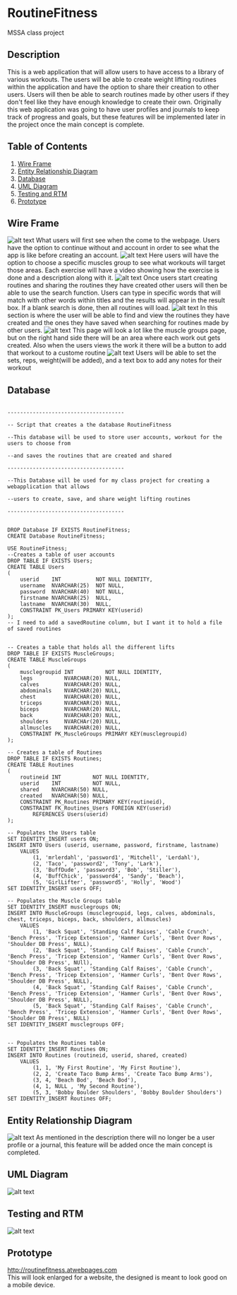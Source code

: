 # RoutineFitness
MSSA class project

## Description
This is a web application that will allow users to have access to a library of various workouts. The users will be able to create weight lifting routines within the application and have the option to share their creation to other users. Users will then be able to search routines made by other users if they don't feel like they have enough knowledge to create their own. Originally this web application was going to have user profiles and journals to keep track of progress and goals, but these features will be implemented later in the project once the main concept is complete.

## Table of Contents
1. [Wire Frame](#Wire-Frame)
2. [Entity Relationship Diagram](#Entity-Relationship-Diagram)
3. [Database](#Database)
4. [UML Diagram](#UML-Diagram)
5. [Testing and RTM](#Testing-and-RTM)
6. [Prototype](#Prototype)

## Wire Frame
![alt text](/ProjectFiles/WireFrame/FrontPage.jpg)
What users will first see when the come to the webpage. Users have the option to continue without and account in order to see what the app is like before creating an account.
![alt text](/ProjectFiles/WireFrame/MuscleGroupsPage.jpg)
Here users will have the option to choose a specific muscles group to see what workouts will target those areas. Each exercise will have a video showing how the exercise is done and a description along with it.
![alt text](/ProjectFiles/WireFrame/SearchRoutinePage.jpg)
Once users start creating routines and sharing the routines they have created other users will then be able to use the search function. Users can type in specific words that will match with other words within titles and the results will appear in the result box. If a blank search is done, then all routines will load.
![alt text](/ProjectFiles/WireFrame/SavedRoutinePage.jpg)
In this section is where the user will be able to find and view the routines they have created and the ones they have saved when searching for routines made by other users.
![alt text](/ProjectFiles/WireFrame/CreateRoutine.jpg)
This page will look a lot like the muscle groups page, but on the right hand side there will be an area where each work out gets created. Also when the users views the work it there will be a button to add that workout to a custome routine
![alt text](/ProjectFiles/WireFrame/CreateRoutineRepsSets.jpg)
Users will be able to set the sets, reps, weight(will be added), and a text box to add any notes for their workout

## Database
<pre><code>
-------------------------------------<br>
-- Script that creates a the database RoutineFitness<br>
--This database will be used to store user accounts, workout for the users to choose from<br>
--and saves the routines that are created and shared<br>
-------------------------------------<br>
--This Database will be used for my class project for creating a webapplication that allows<br>
--users to create, save, and share weight lifting routines<br>
-------------------------------------<br>

DROP Database IF EXISTS RoutineFitness;
CREATE Database RoutineFitness;

USE RoutineFitness;
--Creates a table of user accounts
DROP TABLE IF EXISTS Users;
CREATE TABLE Users
(
	userid    INT           NOT NULL IDENTITY,
	username  NVARCHAR(25)  NOT NULL,
	password  NVARCHAR(40)  NOT NULL,
	firstname NVARCHAR(25)  NULL,
	lastname  NVARCHAR(30)  NULL,
	CONSTRAINT PK_Users PRIMARY KEY(userid) 
);
-- I need to add a savedRoutine column, but I want it to hold a file of saved routines


-- Creates a table that holds all the different lifts
DROP TABLE IF EXISTS MuscleGroups;
CREATE TABLE MuscleGroups
(
	musclegroupid INT          NOT NULL IDENTITY,
	legs          NVARCHAR(20) NULL,
	calves        NVARCHAR(20) NULL,
	abdominals    NVARCHAR(20) NULL,
	chest         NVARCHAR(20) NULL,
	triceps       NVARCHAR(20) NULL,
	biceps        NVARCHAR(20) NULL,
	back          NVARCHAR(20) NULL,
	shoulders     NVARCHAr(20) NULL,
	allmuscles    NVARCHAR(20) NULL,
	CONSTRAINT PK_MuscleGroups PRIMARY KEY(musclegroupid)
);

-- Creates a table of Routines
DROP TABLE IF EXISTS Routines;
CREATE TABLE Routines
(
	routineid INT          NOT NULL IDENTITY,
	userid    INT          NOT NULL,
	shared    NVARCHAR(50) NULL,
	created   NVARCHAR(50) NULL,
	CONSTRAINT PK_Routines PRIMARY KEY(routineid),
	CONSTRAINT FK_Routines_Users FOREIGN KEY(userid)
		REFERENCES Users(userid)
);

-- Populates the Users table
SET IDENTITY_INSERT users ON;
INSERT INTO Users (userid, username, password, firstname, lastname)
	VALUES
		(1, 'mrlerdahl', 'password1', 'Mitchell', 'Lerdahl'),
		(2, 'Taco', 'password2', 'Tony', 'Lark'),
		(3, 'BuffDude', 'password3', 'Bob', 'Stiller'),
		(4, 'BuffChick', 'password4', 'Sandy', 'Beach'),
		(5, 'GirlLifter', 'password5', 'Holly', 'Wood')
SET IDENTITY_INSERT users OFF;

-- Populates the Muscle Groups table
SET IDENTITY_INSERT musclegroups ON;
INSERT INTO MuscleGroups (musclegroupid, legs, calves, abdominals, chest, triceps, biceps, back, shoulders, allmuscles)
	VALUES
		(1, 'Back Squat', 'Standing Calf Raises', 'Cable Crunch', 'Bench Press', 'Tricep Extension', 'Hammer Curls', 'Bent Over Rows', 'Shoulder DB Press', NULL),
		(2, 'Back Squat', 'Standing Calf Raises', 'Cable Crunch', 'Bench Press', 'Tricep Extension', 'Hammer Curls', 'Bent Over Rows', 'Shoulder DB Press', NUll),
		(3, 'Back Squat', 'Standing Calf Raises', 'Cable Crunch', 'Bench Press', 'Tricep Extension', 'Hammer Curls', 'Bent Over Rows', 'Shoulder DB Press', NULL),
		(4, 'Back Squat', 'Standing Calf Raises', 'Cable Crunch', 'Bench Press', 'Tricep Extension', 'Hammer Curls', 'Bent Over Rows', 'Shoulder DB Press', NULL),
		(5, 'Back Squat', 'Standing Calf Raises', 'Cable Crunch', 'Bench Press', 'Tricep Extension', 'Hammer Curls', 'Bent Over Rows', 'Shoulder DB Press', NULL)
SET IDENTITY_INSERT musclegroups OFF;


-- Populates the Routines table
SET IDENTITY_INSERT Routines ON;
INSERT INTO Routines (routineid, userid, shared, created)
	VALUES
		(1, 1, 'My First Routine', 'My First Routine'),
		(2, 2, 'Create Taco Bump Arms', 'Create Taco Bump Arms'),
		(3, 4, 'Beach Bod', 'Beach Bod'),
		(4, 1, NULL , 'My Second Routine'),
		(5, 3, 'Bobby Boulder Shoulders', 'Bobby Boulder Shoulders')
SET IDENTITY_INSERT Routines OFF;
</code></pre>

## Entity Relationship Diagram
![alt text](/ProjectFiles/ERD2.jpg)
As mentioned in the description there will no longer be a user profile or a journal, this feature will be added once the main concept is completed.

## UML Diagram
![alt text](/ProjectFiles/UML.jpg)

## Testing and RTM
![alt text](/ProjectFiles/TestsRTM.JPG)


## Prototype
http://routinefitness.atwebpages.com <br>
This will look enlarged for a website, the designed is meant to look good on a mobile device.
